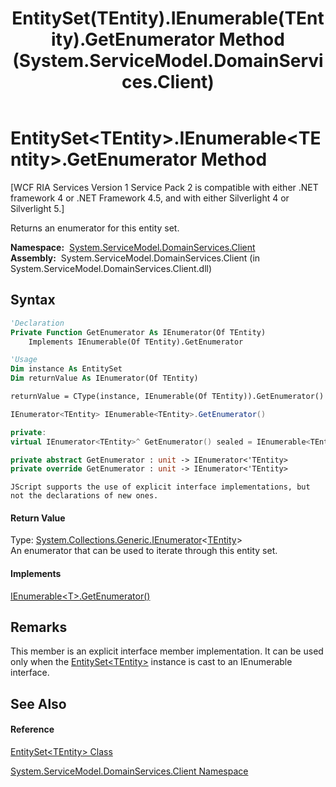 ﻿---
title: EntitySet(TEntity).IEnumerable(TEntity).GetEnumerator Method  (System.ServiceModel.DomainServices.Client)
TOCTitle: IEnumerable(TEntity).GetEnumerator Method
ms:assetid: M:System.ServiceModel.DomainServices.Client.EntitySet`1.System#Collections#Generic#IEnumerable{T}#GetEnumerator
ms:mtpsurl: https://msdn.microsoft.com/en-us/library/Ff422567(v=VS.91)
ms:contentKeyID: 28754939
ms.date: 01/27/2012
mtps_version: v=VS.91
f1_keywords:
- System.ServiceModel.DomainServices.Client.EntitySet`1.IEnumerable.GetEnumerator
dev_langs:
- CSharp
- JScript
- VB
- FSharp
- c++
api_location:
- System.ServiceModel.DomainServices.Client.dll
api_name:
- System.ServiceModel.DomainServices.Client.EntitySet`1.GetEnumerator
api_type:
- Managed
topic_type:
- apiref
- kbSyntax
product_family_name: VS
ROBOTS: INDEX,FOLLOW
---

# EntitySet\<TEntity\>.IEnumerable\<TEntity\>.GetEnumerator Method

\[WCF RIA Services Version 1 Service Pack 2 is compatible with either .NET framework 4 or .NET Framework 4.5, and with either Silverlight 4 or Silverlight 5.\]

Returns an enumerator for this entity set.

**Namespace:**  [System.ServiceModel.DomainServices.Client](ff422479\(v=vs.91\).md)  
**Assembly:**  System.ServiceModel.DomainServices.Client (in System.ServiceModel.DomainServices.Client.dll)

## Syntax

``` vb
'Declaration
Private Function GetEnumerator As IEnumerator(Of TEntity)
    Implements IEnumerable(Of TEntity).GetEnumerator
```

``` vb
'Usage
Dim instance As EntitySet
Dim returnValue As IEnumerator(Of TEntity)

returnValue = CType(instance, IEnumerable(Of TEntity)).GetEnumerator()
```

``` csharp
IEnumerator<TEntity> IEnumerable<TEntity>.GetEnumerator()
```

``` c++
private:
virtual IEnumerator<TEntity>^ GetEnumerator() sealed = IEnumerable<TEntity>::GetEnumerator
```

``` fsharp
private abstract GetEnumerator : unit -> IEnumerator<'TEntity> 
private override GetEnumerator : unit -> IEnumerator<'TEntity> 
```

``` jscript
JScript supports the use of explicit interface implementations, but not the declarations of new ones.
```

#### Return Value

Type: [System.Collections.Generic.IEnumerator](https://msdn.microsoft.com/en-us/library/78dfe2yb)\<[TEntity](ff422464\(v=vs.91\).md)\>  
An enumerator that can be used to iterate through this entity set.  
  

#### Implements

[IEnumerable\<T\>.GetEnumerator()](https://msdn.microsoft.com/en-us/library/s793z9y2)  

## Remarks

This member is an explicit interface member implementation. It can be used only when the [EntitySet\<TEntity\>](ff422464\(v=vs.91\).md) instance is cast to an IEnumerable interface.

## See Also

#### Reference

[EntitySet\<TEntity\> Class](ff422464\(v=vs.91\).md)

[System.ServiceModel.DomainServices.Client Namespace](ff422479\(v=vs.91\).md)

